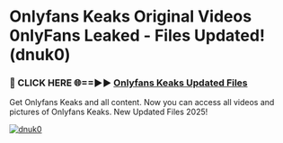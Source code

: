 # Onlyfans Keaks Original Videos 0nlyFans Leaked - Files Updated! (dnuk0)

<h3>🔴 CLICK HERE 🌐==►► <a href="https://tinyurl.com/ehrbuxhb" rel="nofollow">Onlyfans Keaks Updated Files</a></h3>

Get Onlyfans Keaks and all content. Now you can access all videos and pictures of Onlyfans Keaks. New Updated Files 2025!

[![dnuk0](https://i.imgur.com/lVYEuWS.gif)](https://tinyurl.com/ehrbuxhb)
